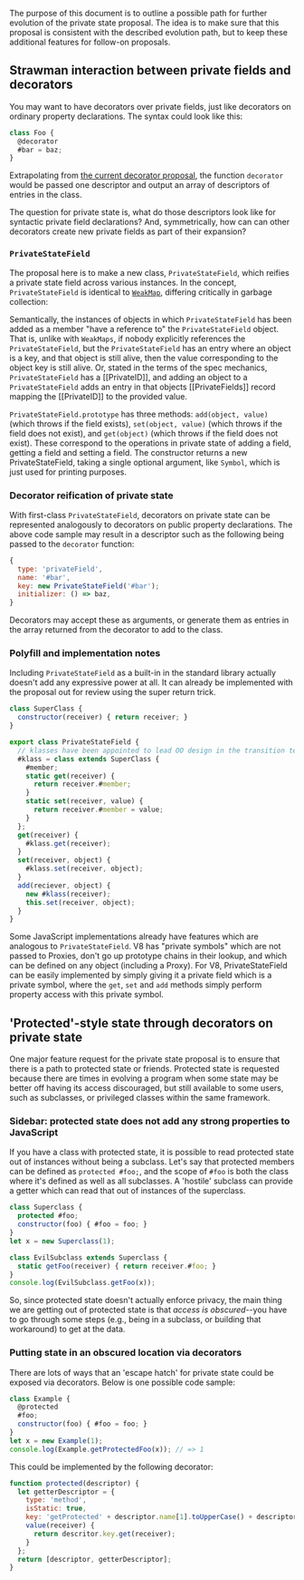 The purpose of this document is to outline a possible path for further evolution of the private state proposal. The idea is to make sure that this proposal is consistent with the described evolution path, but to keep these additional features for follow-on proposals.

## Strawman interaction between private fields and decorators

You may want to have decorators over private fields, just like decorators on
ordinary property declarations. The syntax could look like this:

```js
class Foo {
  @decorator
  #bar = baz;
}
```

Extrapolating from [the current decorator proposal](https://github.com/tc39/proposal-decorators/), the function `decorator` would be passed one descriptor and output an array of descriptors of entries in the class.

The question for private state is, what do those descriptors look like for syntactic private field declarations? And, symmetrically, how can can other decorators create new private fields as part of their expansion?

### `PrivateStateField`

The proposal here is to make a new class, `PrivateStateField`, which reifies a private state field across various instances. In the concept, `PrivateStateField` is identical to [`WeakMap`](https://tc39.github.io/ecma262/#sec-weakmap-objects), differing critically in garbage collection:

Semantically, the instances of objects in which `PrivateStateField` has been added as a member "have a reference to" the `PrivateStateField` object. That is, unlike with `WeakMaps`, if nobody explicitly references the `PrivateStateField`, but the `PrivateStateField` has an entry where an object is a key, and that object is still alive, then the value corresponding to the object key is still alive. Or, stated in the terms of the spec mechanics, `PrivateStateField` has a \[\[PrivateID]], and adding an object to a `PrivateStateField` adds an entry in that objects \[\[PrivateFields]] record mapping the \[\[PrivateID]] to the provided value.

`PrivateStateField.prototype` has three methods: `add(object, value)` (which throws if the field exists), `set(object, value)` (which throws if the field does not exist), and `get(object)` (which throws if the field does not exist). These correspond to the operations in private state of adding a field, getting a field and setting a field. The constructor returns a new PrivateStateField, taking a single optional argument, like `Symbol`, which is just used for printing purposes.

### Decorator reification of private state

With first-class `PrivateStateField`, decorators on private state can be represented analogously to decorators on public property declarations. The above code sample may result in a descriptor such as the following being passed to the `decorator` function:

```js
{
  type: 'privateField',
  name: '#bar',
  key: new PrivateStateField('#bar');
  initializer: () => baz,
}
```

Decorators may accept these as arguments, or generate them as entries in the array returned from the decorator to add to the class.

### Polyfill and implementation notes

Including `PrivateStateField` as a built-in in the standard library actually doesn't add any expressive power at all. It can already be implemented with the proposal out for review using the super return trick.

```js
class SuperClass {
  constructor(receiver) { return receiver; }
}

export class PrivateStateField {
  // klasses have been appointed to lead OO design in the transition team
  #klass = class extends SuperClass {
    #member;
    static get(receiver) {
      return receiver.#member;
    }
    static set(receiver, value) {
      return receiver.#member = value;
    }
  };
  get(receiver) {
    #klass.get(receiver);
  }
  set(receiver, object) {
    #klass.set(receiver, object);
  }
  add(reciever, object) {
    new #klass(receiver);
    this.set(receiver, object);
  }
}
```

Some JavaScript implementations already have features which are analogous to `PrivateStateField`. V8 has "private symbols" which are not passed to Proxies, don't go up prototype chains in their lookup, and which can be defined on any object (including a Proxy). For V8, PrivateStateField can be easily implemented by simply giving it a private field which is a private symbol, where the `get`, `set` and `add` methods simply perform property access with this private symbol.

## 'Protected'-style state through decorators on private state

One major feature request for the private state proposal is to ensure that there is a path to protected state or friends. Protected state is requested because there are times in evolving a program when some state may be better off having its access discouraged, but still available to some users, such as subclasses, or privileged classes within the same framework.

### Sidebar: protected state does not add any strong properties to JavaScript

If you have a class with protected state, it is possible to read protected state out of instances without being a subclass. Let's say that protected members can be defined as `protected #foo;`, and the scope of `#foo` is both the class where it's defined as well as all subclasses. A 'hostile' subclass can provide a getter which can read that out of instances of the superclass.

```js
class Superclass {
  protected #foo;
  constructor(foo) { #foo = foo; }
}
let x = new Superclass(1);

class EvilSubclass extends Superclass {
  static getFoo(receiver) { return receiver.#foo; }
}
console.log(EvilSubclass.getFoo(x));
```

So, since protected state doesn't actually enforce privacy, the main thing we are getting out of protected state is that *access is obscured*--you have to go through some steps (e.g., being in a subclass, or building that workaround) to get at the data.

### Putting state in an obscured location via decorators

There are lots of ways that an 'escape hatch' for private state could be exposed via decorators. Below is one possible code sample:

```js
class Example {
  @protected
  #foo;
  constructor(foo) { #foo = foo; }
}
let x = new Example(1);
console.log(Example.getProtectedFoo(x)); // => 1
```

This could be implemented by the following decorator:

```js
function protected(descriptor) {
  let getterDescriptor = {
    type: 'method',
    isStatic: true,
    key: 'getProtected' + descriptor.name[1].toUpperCase() + descriptor.name.slice(2),
    value(receiver) {
      return descritor.key.get(receiver);
    }
  };
  return [descriptor, getterDescriptor];
}
```
